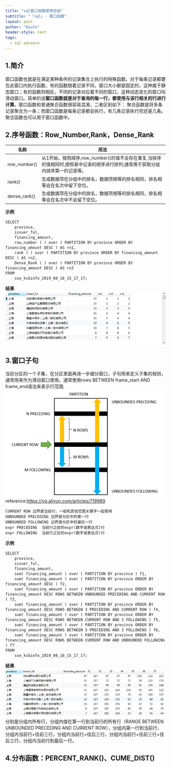 ```yaml
---
title: "sql窗口函数使用总结"
subtitle: "「sql」- 窗口函数"
layout: post
author: "Dxufe"
header-style: text
tags:
  - sql-advance
---
```

## 1.简介  
窗口函数也就是在满足某种条件的记录集合上执行的特殊函数。对于每条记录都要在此窗口内执行函数，有的函数随着记录不同，窗口大小都是固定的，这种属于静态窗口；有的函数则相反，不同的记录对应着不同的窗口，这种动态变化的窗口叫滑动窗口。简单的说**窗口函数就是对于查询的每一行，都使用与该行相关的行进行计算**。窗口函数和普通聚合函数很容易混淆，二者区别如下：
    聚合函数是将多条记录聚合为一条；而窗口函数是每条记录都会执行，有几条记录执行完还是几条。
    聚合函数也可以用于窗口函数中。    

## 2.序号函数：Row_Number,Rank，Dense_Rank  

名称 | 用法 
---- | ----
row_number() | 从1开始，按照顺序,row_number()的值不会存在重复,当排序的值相同时,按照表中记录的顺序进行排列;通常用于获取分组内排序第一的记录等。
rank() | 生成数据项在分组中的排名，数据项相等的排名相同，排名相等会在名次中留下空位。
dense_rank() | 生成数据项在分组中的排名，数据项相等的排名相同，排名相等会在名次中不会留下空位。
**示例**  
```
SELECT
	province,
	issuer_ful,
	financing_amount,
	row_number ( ) over ( PARTITION BY province ORDER BY financing_amount DESC ) AS rn1,
	rank ( ) over ( PARTITION BY province ORDER BY financing_amount DESC ) AS rn2,
	Dense_Rank ( ) over ( PARTITION BY province ORDER BY financing_amount DESC ) AS rn3 
FROM
	sse_kcbinfo_2019_08_16_15_17_17;
```
**结果**  
![avatar](/img/sql_number.png)  

## 3.窗口子句  
当前分区的一个子集，在分区里面再进一步细分窗口，子句用来定义子集的规则，通常用来作为滑动窗口使用。通常使用rows BETWEEN frame_start AND frame_end语法来表示行范围.
![avatar](/img/sql_window.png)  
reference:https://yq.aliyun.com/articles/719989    
```
CURRENT ROW 边界是当前行，一般和其他范围关键字一起使用
UNBOUNDED PRECEDING 边界是分区中的第一行
UNBOUNDED FOLLOWING 边界是分区中的最后一行
expr PRECEDING  当前行之前的expr(数字或表达式)行
expr FOLLOWING  当前行之后的expr(数字或表达式)行
```
**示例**  
```
SELECT
	province,
	issuer_ful,
	financing_amount,
	sum( financing_amount ) over ( PARTITION BY province ) f1,
	sum( financing_amount ) over ( PARTITION BY province ORDER BY financing_amount DESC ) f2,
	sum( financing_amount ) over ( PARTITION BY province ORDER BY financing_amount DESC ROWS BETWEEN UNBOUNDED PRECEDING AND CURRENT ROW ) f3,
	sum( financing_amount ) over ( PARTITION BY province ORDER BY financing_amount DESC ROWS BETWEEN 3 PRECEDING AND CURRENT ROW ) f4,
	sum( financing_amount ) over ( PARTITION BY province ORDER BY financing_amount DESC ROWS BETWEEN CURRENT ROW AND 3 FOLLOWING ) f5,
	sum( financing_amount ) over ( PARTITION BY province ORDER BY financing_amount DESC ROWS BETWEEN 3 PRECEDING AND 3 FOLLOWING ) f6,
	sum( financing_amount ) over ( PARTITION BY province ORDER BY financing_amount DESC ROWS BETWEEN CURRENT ROW AND UNBOUNDED FOLLOWING ) f7 
FROM
	sse_kcbinfo_2019_08_16_15_17_17;
```
**结果**   
![avatar](/img/sql_windowuse.png)  
分别是分组内所有行，分组内值在第一行到当前行的所有行（RANGE BETWEEN UNBOUNDED PRECEDING AND CURRENT ROW），分组内第一行到当前行，分组内当前行+往前三行，分组内当前行+往后三行，分组内当前行+往前三行+往后三行，分组内当前行到最后一行。

## 4.分布函数：PERCENT_RANK()、CUME_DIST()  
